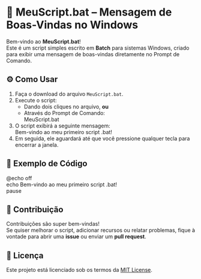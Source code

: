# 👋 MeuScript.bat – Mensagem de Boas-Vindas no Windows

Bem-vindo ao **MeuScript.bat**!  
Este é um script simples escrito em **Batch** para sistemas Windows, criado para exibir uma mensagem de boas-vindas diretamente no Prompt de Comando.

## ⚙️ Como Usar

1. Faça o download do arquivo `MeuScript.bat`.  
2. Execute o script:  
   - Dando dois cliques no arquivo, **ou**  
   - Através do Prompt de Comando:  
     MeuScript.bat  
3. O script exibirá a seguinte mensagem:  
   Bem-vindo ao meu primeiro script .bat!  
4. Em seguida, ele aguardará até que você pressione qualquer tecla para encerrar a janela.

## 🧾 Exemplo de Código

@echo off  
echo Bem-vindo ao meu primeiro script .bat!  
pause

## 🤝 Contribuição

Contribuições são super bem-vindas!  
Se quiser melhorar o script, adicionar recursos ou relatar problemas, fique à vontade para abrir uma **issue** ou enviar um **pull request**.

## 📜 Licença

Este projeto está licenciado sob os termos da [MIT License](LICENSE).
